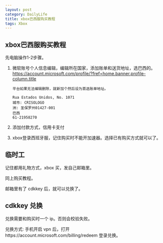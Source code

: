 ```yaml
---
layout: post
category: DailyLife
title: xbox巴西服购买教程
tags: Xbox
---
```


## xbox巴西服购买教程

先电脑操作1-2步骤。

1. 微软账号个人信息编辑，编辑所在国家，添加账单和送货地址，选巴西的。https://account.microsoft.com/profile/?fref=home.banner.profile-column.title

   ```
   平台如果无法编辑删除，就新加个然后设为首选账单地址。
   
   Rua Estados Unidos, No. 1071
   城市: CRISOLOGO
   洲: 圣保罗州01427-001
   巴西
   61-21958270
   ```

2. 添加付款方式，信用卡支付

3. xbox登录西班牙服，记住购买时不能开加速器。选择已有购买方式就可以了。





## 临时工

记住都用礼物方式，xbox 买，发自己邮箱里。

同上购买教程。

邮箱里有了 cdkkey 后，就可以兑换了。



## cdkkey 兑换

兑换需要和购买时一个 ip。否则会校验失败。



兑换方式: 手机开启 vpn 后，打开https://account.microsoft.com/billing/redeem 登录兑换。

